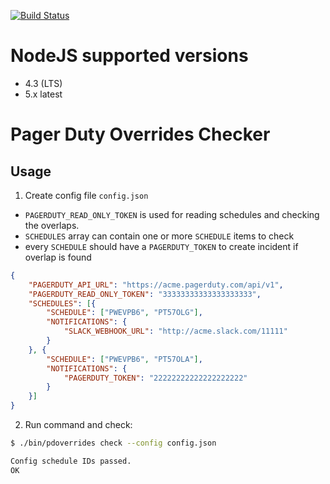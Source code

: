 [![Build Status](https://travis-ci.org/apiaryio/pagerduty-overlap-checker.svg?branch=master)](https://travis-ci.org/apiaryio/pagerduty-overlap-checker)

# NodeJS supported versions

- 4.3 (LTS)
- 5.x latest

# Pager Duty Overrides Checker

## Usage

1. Create config file `config.json`

- `PAGERDUTY_READ_ONLY_TOKEN` is used for reading schedules and checking the overlaps.
- `SCHEDULES` array can contain one or more `SCHEDULE` items to check
- every `SCHEDULE` should have a `PAGERDUTY_TOKEN` to create incident if overlap is found

```json
{
	"PAGERDUTY_API_URL": "https://acme.pagerduty.com/api/v1",
	"PAGERDUTY_READ_ONLY_TOKEN": "33333333333333333333",
	"SCHEDULES": [{
		"SCHEDULE": ["PWEVPB6", "PT57OLG"],
		"NOTIFICATIONS": {
			"SLACK_WEBHOOK_URL": "http://acme.slack.com/11111"
		}
	}, {
		"SCHEDULE": ["PWEVPB6", "PT57OLA"],
		"NOTIFICATIONS": {
			"PAGERDUTY_TOKEN": "22222222222222222222"
		}
	}]
}
```

2. Run command and check:

```sh
$ ./bin/pdoverrides check --config config.json

Config schedule IDs passed.
OK
```
